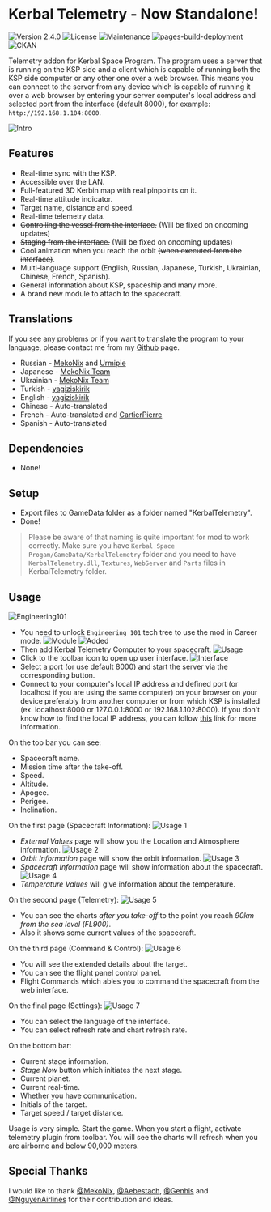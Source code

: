 # Kerbal Telemetry - Now Standalone!
![Version 2.4.0](https://img.shields.io/badge/version-2.4.0-blue) ![License](https://img.shields.io/badge/Licence-MIT-green) ![Maintenance](https://img.shields.io/maintenance/yes/2023) [![pages-build-deployment](https://github.com/yagiziskirik/Kerbal-Telemetry/actions/workflows/pages/pages-build-deployment/badge.svg)](https://github.com/yagiziskirik/Kerbal-Telemetry/actions/workflows/pages/pages-build-deployment) ![CKAN](https://img.shields.io/badge/CKAN-Indexed-green.svg)

Telemetry addon for Kerbal Space Program. The program uses a server that is running on the KSP side and a client which is capable of running both the KSP side computer or any other one over a web browser. This means you can connect to the server from any device which is capable of running it over a web browser by entering your server computer's local address and selected port from the interface (default 8000), for example: ```http://192.168.1.104:8000```.

![Intro](https://i.ibb.co/XC76347/logo.gif)

## Features
* Real-time sync with the KSP.
* Accessible over the LAN.
* Full-featured 3D Kerbin map with real pinpoints on it.
* Real-time attitude indicator.
* Target name, distance and speed.
* Real-time telemetry data.
* ~~Controlling the vessel from the interface.~~ (Will be fixed on oncoming updates)
* ~~Staging from the interface.~~ (Will be fixed on oncoming updates)
* Cool animation when you reach the orbit ~~(when executed from the interface)~~.
* Multi-language support (English, Russian, Japanese, Turkish, Ukrainian, Chinese, French, Spanish).
* General information about KSP, spaceship and many more.
* A brand new module to attach to the spacecraft.

## Translations
If you see any problems or if you want to translate the program to your language, please contact me from my [Github](https://github.com/yagiziskirik) page.
* Russian - [MekoNix](https://github.com/MekoNix) and [Urmipie](https://github.com/Urmipie)
* Japanese - [MekoNix Team](https://github.com/MekoNix)
* Ukrainian - [MekoNix Team](https://github.com/MekoNix)
* Turkish - [yagiziskirik](https://github.com/yagiziskirik)
* English - [yagiziskirik](https://github.com/yagiziskirik)
* Chinese - Auto-translated
* French - Auto-translated and [CartierPierre](https://github.com/CartierPierre)
* Spanish - Auto-translated

## Dependencies
* None!

## Setup
* Export files to GameData folder as a folder named "KerbalTelemetry".
* Done!

> Please be aware of that naming is quite important for mod to work correctly. Make sure you have `Kerbal Space Progam/GameData/KerbalTelemetry` folder and you need to have `KerbalTelemetry.dll`, `Textures`, `WebServer` and `Parts` files in KerbalTelemetry folder.

## Usage
![Engineering101](https://i.ibb.co/F0f8GKL/1.png)
* You need to unlock `Engineering 101` tech tree to use the mod in Career mode.
![Module](https://i.ibb.co/zJvm0Z4/2.jpg)
![Added](https://i.ibb.co/nCYpNM0/3.jpg)
* Then add Kerbal Telemetry Computer to your spacecraft.
![Usage](https://i.ibb.co/VmgZJFV/5.png)
* Click to the toolbar icon to open up user interface.
![Interface](https://i.ibb.co/df7m7mq/4.png)
* Select a port (or use default 8000) and start the server via the corresponding button.
* Connect to your computer's local IP address and defined port (or localhost if you are using the same computer) on your browser on your device preferably from another computer or from which KSP is installed (ex. localhost:8000 or 127.0.0.1:8000 or 192.168.1.102:8000). If you don't know how to find the local IP address, you can follow [this](https://www.whatismybrowser.com/detect/what-is-my-local-ip-address) link for more information.

On the top bar you can see:
* Spacecraft name.
* Mission time after the take-off.
* Speed.
* Altitude.
* Apogee.
* Perigee.
* Inclination.

On the first page (Spacecraft Information):
![Usage 1](https://i.ibb.co/LPh4nPM/Github-5.png)
* *External Values* page will show you the Location and Atmosphere information.
![Usage 2](https://i.ibb.co/McCS6rG/Github-4.png)
* *Orbit Information* page will show the orbit information.
![Usage 3](https://i.ibb.co/5vXvwN2/Github-3.png)
* *Spacecraft Information* page will show information about the spacecraft.
![Usage 4](https://i.ibb.co/3pcYVMq/Github-1.png)
* *Temperature Values* will give information about the temperature.

On the second page (Telemetry):
![Usage 5](https://i.ibb.co/5hW933G/Github-2.png)
* You can see the charts *after you take-off* to the point you reach *90km from the sea level (FL900)*.
* Also it shows some current values of the spacecraft.

On the third page (Command & Control):
![Usage 6](https://i.ibb.co/xFVXn6B/Github-6.png)
* You will see the extended details about the target.
* You can see the flight panel control panel.
* Flight Commands which ables you to command the spacecraft from the web interface.

On the final page (Settings):
![Usage 7](https://i.ibb.co/Gkh1RS2/Github-7.png)
* You can select the language of the interface.
* You can select refresh rate and chart refresh rate.

On the bottom bar:
* Current stage information.
* *Stage Now* button which initiates the next stage.
* Current planet.
* Current real-time.
* Whether you have communication.
* Initials of the target.
* Target speed / target distance.

Usage is very simple. Start the game. When you start a flight, activate telemetry plugin from toolbar. You will see the charts will refresh when you are airborne and below 90,000 meters.

## Special Thanks
I would like to thank [@MekoNix](https://github.com/MekoNix), [@Aebestach](https://github.com/Aebestach), [@Genhis](https://github.com/Genhis) and [@NguyenAirlines](https://www.curseforge.com/members/nguyenairlines) for their contribution and ideas.
